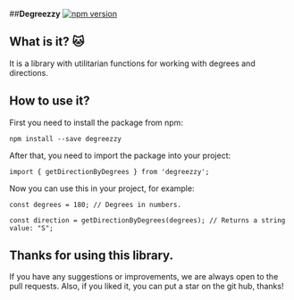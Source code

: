 ##**Degreezzy** [![npm version](https://badge.fury.io/js/degreezzy.svg)](https://badge.fury.io/js/degreezzy)

## What is it? 🐱

It is a library with utilitarian functions for working with degrees and directions.

## How to use it?

First you need to install the package from npm:

```
npm install --save degreezzy
```

After that, you need to import the package into your project:

```
import { getDirectionByDegrees } from 'degreezzy';
```

Now you can use this in your project, for example:

```
const degrees = 180; // Degrees in numbers.

const direction = getDirectionByDegrees(degrees); // Returns a string value: "S";
```

## Thanks for using this library.

If you have any suggestions or improvements, we are always open to the pull requests.
Also, if you liked it, you can put a star on the git hub, thanks!
